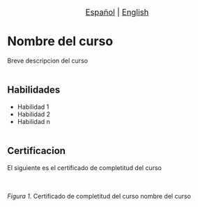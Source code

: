 <p align = "center">
<font size ="4.7px"><a href = "link version en español">Español</a>
                                                                              |
<a href = "link version en ingles">English</a></font> 
</p>

# Nombre del curso
Breve descripcion del curso
<br></br>

## Habilidades
- Habilidad 1
- Habilidad 2
- Habilidad n
<br></br>

## Certificacion
El siguiente es el certificado de completitud del curso   
<br></br>
![]()   

*Figura 1*. Certificado de completitud del curso nombre del curso
<br></br>
<br></br>
<br></br>
